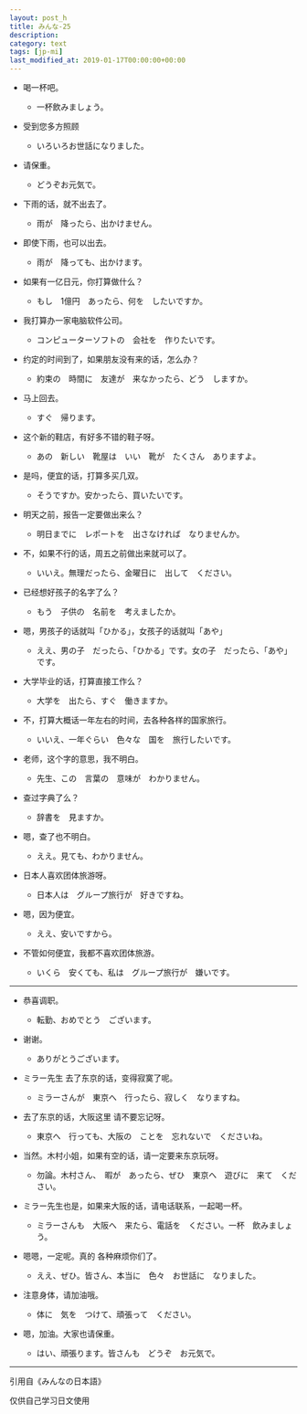 ```yaml
---
layout: post_h
title: みんな-25
description:
category: text
tags: [jp-mi]
last_modified_at: 2019-01-17T00:00:00+00:00
---
```


- 喝一杯吧。

    - 一杯飲みましょう。


- 受到您多方照顾

    - いろいろお世話になりました。


- 请保重。

    - どうぞお元気で。


- 下雨的话，就不出去了。

    - 雨が　降ったら、出かけません。


- 即使下雨，也可以出去。

    - 雨が　降っても、出かけます。


- 如果有一亿日元，你打算做什么？

    - もし　1億円　あったら、何を　したいですか。

- 我打算办一家电脑软件公司。

    - コンピューターソフトの　会社を　作りたいです。


- 约定的时间到了，如果朋友没有来的话，怎么办？

    - 約束の　時間に　友達が　来なかったら、どう　しますか。

- 马上回去。

    - すぐ　帰ります。


- 这个新的鞋店，有好多不错的鞋子呀。

    - あの　新しい　靴屋は　いい　靴が　たくさん　ありますよ。

- 是吗，便宜的话，打算多买几双。

    - そうですか。安かったら、買いたいです。


- 明天之前，报告一定要做出来么？

    - 明日までに　レポートを　出さなければ　なりませんか。

- 不，如果不行的话，周五之前做出来就可以了。

    - いいえ。無理だったら、金曜日に　出して　ください。


- 已经想好孩子的名字了么？

    - もう　子供の　名前を　考えましたか。

- 嗯，男孩子的话就叫「ひかる」，女孩子的话就叫「あや」

    - ええ、男の子　だったら、「ひかる」です。女の子　だったら、「あや」です。


- 大学毕业的话，打算直接工作么？

    - 大学を　出たら、すぐ　働きますか。

- 不，打算大概话一年左右的时间，去各种各样的国家旅行。

    - いいえ、一年ぐらい　色々な　国を　旅行したいです。


- 老师，这个字的意思，我不明白。

    - 先生、この　言葉の　意味が　わかりません。

- 查过字典了么？

    - 辞書を　見ますか。

- 嗯，查了也不明白。

    - ええ。見ても、わかりません。


- 日本人喜欢团体旅游呀。

    - 日本人は　グループ旅行が　好きですね。

- 嗯，因为便宜。

    - ええ、安いですから。

- 不管如何便宜，我都不喜欢团体旅游。

    - いくら　安くても、私は　グループ旅行が　嫌いです。


<hr>

- 恭喜调职。

    - 転勤、おめでとう　ございます。

- 谢谢。

    - ありがとうございます。

- ミラー先生 去了东京的话，变得寂寞了呢。

    - ミラーさんが　東京へ　行ったら、寂しく　なりますね。

- 去了东京的话，大阪这里 请不要忘记呀。

    - 東京へ　行っても、大阪の　ことを　忘れないで　くださいね。

- 当然。木村小姐，如果有空的话，请一定要来东京玩呀。

    - 勿論。木村さん、　暇が　あったら、ぜひ　東京へ　遊びに　来て　ください。

- ミラー先生也是，如果来大阪的话，请电话联系，一起喝一杯。

    - ミラーさんも　大阪へ　来たら、電話を　ください。一杯　飲みましょう。

- 嗯嗯，一定呢。真的 各种麻烦你们了。

    - ええ、ぜひ。皆さん、本当に　色々　お世話に　なりました。

- 注意身体，请加油哦。

    - 体に　気を　つけて、頑張って　ください。

- 嗯，加油。大家也请保重。

    - はい、頑張ります。皆さんも　どうぞ　お元気で。

<hr>

引用自《みんなの日本語》

仅供自己学习日文使用
